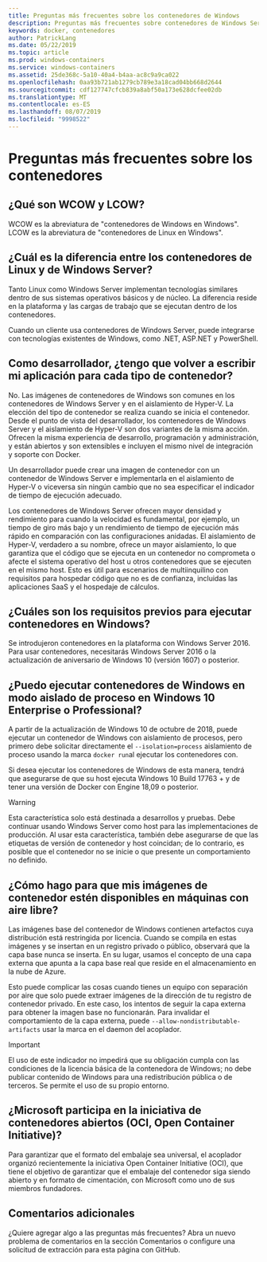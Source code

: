 ```yaml
---
title: Preguntas más frecuentes sobre los contenedores de Windows
description: Preguntas más frecuentes sobre contenedores de Windows Server
keywords: docker, contenedores
author: PatrickLang
ms.date: 05/22/2019
ms.topic: article
ms.prod: windows-containers
ms.service: windows-containers
ms.assetid: 25de368c-5a10-40a4-b4aa-ac8c9a9ca022
ms.openlocfilehash: 0aa93b721ab1279cb789e3a18cad04bb668d2644
ms.sourcegitcommit: cdf127747cfcb839a8abf50a173e628dcfee02db
ms.translationtype: MT
ms.contentlocale: es-ES
ms.lasthandoff: 08/07/2019
ms.locfileid: "9998522"
---
```

# <a name="frequently-asked-questions-about-containers"></a>Preguntas más frecuentes sobre los contenedores

## <a name="what-are-wcow-and-lcow"></a>¿Qué son WCOW y LCOW?

WCOW es la abreviatura de "contenedores de Windows en Windows". LCOW es la abreviatura de "contenedores de Linux en Windows".

## <a name="whats-the-difference-between-linux-and-windows-server-containers"></a>¿Cuál es la diferencia entre los contenedores de Linux y de Windows Server?

Tanto Linux como Windows Server implementan tecnologías similares dentro de sus sistemas operativos básicos y de núcleo. La diferencia reside en la plataforma y las cargas de trabajo que se ejecutan dentro de los contenedores.  

Cuando un cliente usa contenedores de Windows Server, puede integrarse con tecnologías existentes de Windows, como .NET, ASP.NET y PowerShell.

## <a name="as-a-developer-do-i-have-to-rewrite-my-app-for-each-type-of-container"></a>Como desarrollador, ¿tengo que volver a escribir mi aplicación para cada tipo de contenedor?

No. Las imágenes de contenedores de Windows son comunes en los contenedores de Windows Server y en el aislamiento de Hyper-V. La elección del tipo de contenedor se realiza cuando se inicia el contenedor. Desde el punto de vista del desarrollador, los contenedores de Windows Server y el aislamiento de Hyper-V son dos variantes de la misma acción. Ofrecen la misma experiencia de desarrollo, programación y administración, y están abiertos y son extensibles e incluyen el mismo nivel de integración y soporte con Docker.

Un desarrollador puede crear una imagen de contenedor con un contenedor de Windows Server e implementarla en el aislamiento de Hyper-V o viceversa sin ningún cambio que no sea especificar el indicador de tiempo de ejecución adecuado.

Los contenedores de Windows Server ofrecen mayor densidad y rendimiento para cuando la velocidad es fundamental, por ejemplo, un tiempo de giro más bajo y un rendimiento de tiempo de ejecución más rápido en comparación con las configuraciones anidadas. El aislamiento de Hyper-V, verdadero a su nombre, ofrece un mayor aislamiento, lo que garantiza que el código que se ejecuta en un contenedor no comprometa o afecte el sistema operativo del host u otros contenedores que se ejecuten en el mismo host. Esto es útil para escenarios de multiinquilino con requisitos para hospedar código que no es de confianza, incluidas las aplicaciones SaaS y el hospedaje de cálculos.

## <a name="what-are-the-prerequisites-for-running-containers-on-windows"></a>¿Cuáles son los requisitos previos para ejecutar contenedores en Windows?

Se introdujeron contenedores en la plataforma con Windows Server 2016. Para usar contenedores, necesitarás Windows Server 2016 o la actualización de aniversario de Windows 10 (versión 1607) o posterior.

## <a name="can-i-run-windows-containers-in-process-isolated-mode-on-windows-10-enterprise-or-professional"></a>¿Puedo ejecutar contenedores de Windows en modo aislado de proceso en Windows 10 Enterprise o Professional?

A partir de la actualización de Windows 10 de octubre de 2018, puede ejecutar un contenedor de Windows con aislamiento de procesos, pero primero debe solicitar directamente el `--isolation=process` aislamiento de proceso usando la marca `docker run`al ejecutar los contenedores con.

Si desea ejecutar los contenedores de Windows de esta manera, tendrá que asegurarse de que su host ejecuta Windows 10 Build 17763 + y de tener una versión de Docker con Engine 18,09 o posterior.

> [!WARNING]
> Esta característica solo está destinada a desarrollos y pruebas. Debe continuar usando Windows Server como host para las implementaciones de producción. Al usar esta característica, también debe asegurarse de que las etiquetas de versión de contenedor y host coincidan; de lo contrario, es posible que el contenedor no se inicie o que presente un comportamiento no definido.

## <a name="how-do-i-make-my-container-images-available-on-air-gapped-machines"></a>¿Cómo hago para que mis imágenes de contenedor estén disponibles en máquinas con aire libre?

Las imágenes base del contenedor de Windows contienen artefactos cuya distribución está restringida por licencia. Cuando se compila en estas imágenes y se insertan en un registro privado o público, observará que la capa base nunca se inserta. En su lugar, usamos el concepto de una capa externa que apunta a la capa base real que reside en el almacenamiento en la nube de Azure.

Esto puede complicar las cosas cuando tienes un equipo con separación por aire que solo puede extraer imágenes de la dirección de tu registro de contenedor privado. En este caso, los intentos de seguir la capa externa para obtener la imagen base no funcionarán. Para invalidar el comportamiento de la capa externa, puede `--allow-nondistributable-artifacts` usar la marca en el daemon del acoplador.

> [!IMPORTANT]
> El uso de este indicador no impedirá que su obligación cumpla con las condiciones de la licencia básica de la contenedora de Windows; no debe publicar contenido de Windows para una redistribución pública o de terceros. Se permite el uso de su propio entorno.

## <a name="is-microsoft-participating-in-the-open-container-initiative-oci"></a>¿Microsoft participa en la iniciativa de contenedores abiertos (OCI, Open Container Initiative)?

Para garantizar que el formato del embalaje sea universal, el acoplador organizó recientemente la iniciativa Open Container Initiative (OCI), que tiene el objetivo de garantizar que el embalaje del contenedor siga siendo abierto y en formato de cimentación, con Microsoft como uno de sus miembros fundadores.

## <a name="additional-feedback"></a>Comentarios adicionales

¿Quiere agregar algo a las preguntas más frecuentes? Abra un nuevo problema de comentarios en la sección Comentarios o configure una solicitud de extracción para esta página con GitHub.
